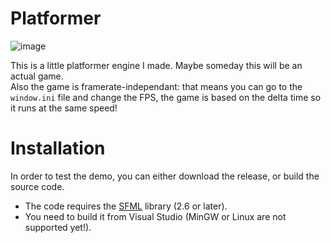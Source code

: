# Platformer

![image](https://github.com/Fulbion/Platformer/assets/85026326/e8f1e66a-27cf-4707-b8bf-a9efa32a4d75)

This is a little platformer engine I made. Maybe someday this will be an actual game.\
Also the game is framerate-independant: that means you can go to the `window.ini` file and change the FPS, the game is based on the delta time so it runs at the same speed!

# Installation
In order to test the demo, you can either download the release, or build the source code.

* The code requires the [SFML](https://sfml-dev.org) library (2.6 or later).
* You need to build it from Visual Studio (MinGW or Linux are not supported yet!).
